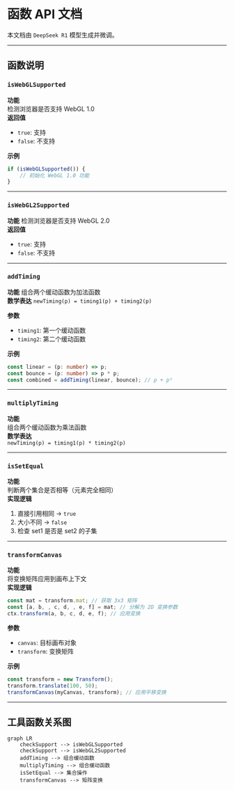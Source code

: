 # 函数 API 文档

本文档由 `DeepSeek R1` 模型生成并微调。

---

## 函数说明

### `isWebGLSupported`

**功能**  
检测浏览器是否支持 WebGL 1.0  
**返回值**

-   `true`: 支持
-   `false`: 不支持

**示例**

```typescript
if (isWebGLSupported()) {
    // 初始化 WebGL 1.0 功能
}
```

---

### `isWebGL2Supported`

**功能**
检测浏览器是否支持 WebGL 2.0  
**返回值**

-   `true`: 支持
-   `false`: 不支持

---

### `addTiming`

**功能**
组合两个缓动函数为加法函数  
**数学表达**
`newTiming(p) = timing1(p) + timing2(p)`

**参数**

-   `timing1`: 第一个缓动函数
-   `timing2`: 第二个缓动函数

**示例**

```typescript
const linear = (p: number) => p;
const bounce = (p: number) => p * p;
const combined = addTiming(linear, bounce); // p + p²
```

---

### `multiplyTiming`

**功能**  
组合两个缓动函数为乘法函数  
**数学表达**  
`newTiming(p) = timing1(p) * timing2(p)`

---

### `isSetEqual`

**功能**  
判断两个集合是否相等（元素完全相同）  
**实现逻辑**

1. 直接引用相同 → `true`
2. 大小不同 → `false`
3. 检查 set1 是否是 set2 的子集

---

### `transformCanvas`

**功能**  
将变换矩阵应用到画布上下文  
**实现逻辑**

```typescript
const mat = transform.mat; // 获取 3x3 矩阵
const [a, b, , c, d, , e, f] = mat; // 分解为 2D 变换参数
ctx.transform(a, b, c, d, e, f); // 应用变换
```

**参数**

-   `canvas`: 目标画布对象
-   `transform`: 变换矩阵

**示例**

```typescript
const transform = new Transform();
transform.translate(100, 50);
transformCanvas(myCanvas, transform); // 应用平移变换
```

---

## 工具函数关系图

```mermaid
graph LR
    checkSupport --> isWebGLSupported
    checkSupport --> isWebGL2Supported
    addTiming --> 组合缓动函数
    multiplyTiming --> 组合缓动函数
    isSetEqual --> 集合操作
    transformCanvas --> 矩阵变换
```
